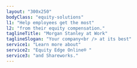 ```yaml
---
layout: "300x250"
bodyClass: "equity-solutions"
l1: "Help employees get the most"
l2: "from their equity compensation."
taglineTitle: "Morgan Stanley at Work"
taglineSlogan: "Your company<br /> at its best"
service1: "Learn more about"
service2: "Equity Edge Online® "
service3: "and Shareworks."
---
```

